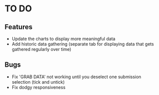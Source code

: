 # TO DO

## Features

- Update the charts to display more meaningful data
- Add historic data gathering (separate tab for displaying data that gets gathered regularly over time)

## Bugs

- Fix 'GRAB DATA' not working until you deselect one submission selection (tick and untick)
- Fix dodgy responsiveness
